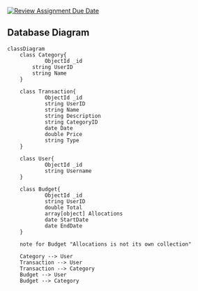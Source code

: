 [![Review Assignment Due Date](https://classroom.github.com/assets/deadline-readme-button-22041afd0340ce965d47ae6ef1cefeee28c7c493a6346c4f15d667ab976d596c.svg)](https://classroom.github.com/a/uL0-klqZ)
## Database Diagram
```mermaid
classDiagram
    class Category{
		    ObjectId _id
        string UserID
        string Name
    }
    
    class Transaction{
		    ObjectId _id
		    string UserID
		    string Name
		    string Description
		    string CategoryID
		    date Date
		    double Price
		    string Type
    }
    
    class User{
		    ObjectId _id
		    string Username
    }
    
    class Budget{
		    ObjectId _id
		    string UserID
		    double Total
		    array[object] Allocations
		    date StartDate
		    date EndDate
    }

    note for Budget "Allocations is not its own collection"
    
    Category --> User
    Transaction --> User
    Transaction --> Category
    Budget --> User
    Budget --> Category
```

